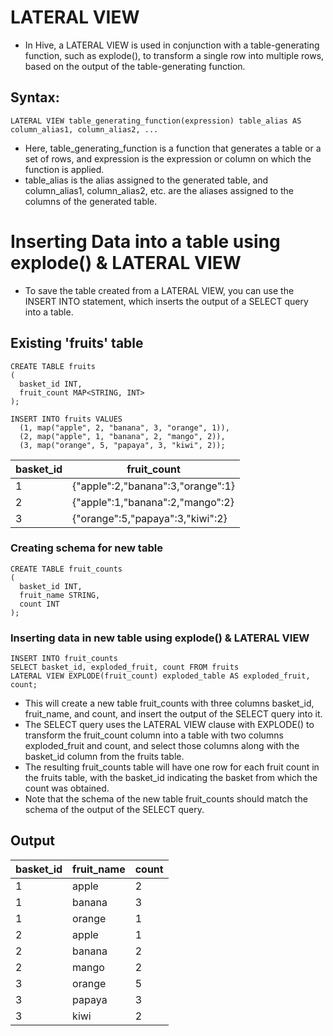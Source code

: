 # LATERAL VIEW
- In Hive, a LATERAL VIEW is used in conjunction with a table-generating function, such as explode(), to transform a single row into multiple rows, based on the output of the table-generating function.

## Syntax: 
```
LATERAL VIEW table_generating_function(expression) table_alias AS column_alias1, column_alias2, ...
```

- Here, table_generating_function is a function that generates a table or a set of rows, and expression is the expression or column on which the function is applied. 
- table_alias is the alias assigned to the generated table, and column_alias1, column_alias2, etc. are the aliases assigned to the columns of the generated table.

# Inserting Data into a table using explode() & LATERAL VIEW
- To save the table created from a LATERAL VIEW, you can use the INSERT INTO statement, which inserts the output of a SELECT query into a table.

## Existing 'fruits' table
```
CREATE TABLE fruits
(
  basket_id INT,
  fruit_count MAP<STRING, INT>
);

INSERT INTO fruits VALUES
  (1, map("apple", 2, "banana", 3, "orange", 1)),
  (2, map("apple", 1, "banana", 2, "mango", 2)),
  (3, map("orange", 5, "papaya", 3, "kiwi", 2));
```
| basket_id | fruit_count                         |
|-----------------|--------------------------------------------|
| 1               | {"apple":2,"banana":3,"orange":1}          |
| 2               | {"apple":1,"banana":2,"mango":2}           |
| 3               | {"orange":5,"papaya":3,"kiwi":2}           |


### Creating schema for new table
```
CREATE TABLE fruit_counts
(
  basket_id INT,
  fruit_name STRING,
  count INT
);
```
### Inserting data in new table using explode() & LATERAL VIEW
```
INSERT INTO fruit_counts 
SELECT basket_id, exploded_fruit, count FROM fruits
LATERAL VIEW EXPLODE(fruit_count) exploded_table AS exploded_fruit, count;
```
- This will create a new table fruit_counts with three columns basket_id, fruit_name, and count, and insert the output of the SELECT query into it. 
- The SELECT query uses the LATERAL VIEW clause with EXPLODE() to transform the fruit_count column into a table with two columns exploded_fruit and count, and select those columns along with the basket_id column from the fruits table.
- The resulting fruit_counts table will have one row for each fruit count in the fruits table, with the basket_id indicating the basket from which the count was obtained.
- Note that the schema of the new table fruit_counts should match the schema of the output of the SELECT query.

## Output
| basket_id | fruit_name | count |
|-----------------------|------------------------|--------------------|
| 1                     | apple                  | 2                  |
| 1                     | banana                 | 3                  |
| 1                     | orange                 | 1                  |
| 2                     | apple                  | 1                  |
| 2                     | banana                 | 2                  |
| 2                     | mango                  | 2                  |
| 3                     | orange                 | 5                  |
| 3                     | papaya                 | 3                  |
| 3                     | kiwi                   | 2                  |


